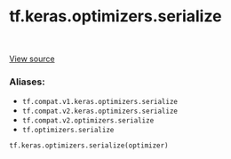 <div itemscope itemtype="http://developers.google.com/ReferenceObject">
<meta itemprop="name" content="tf.keras.optimizers.serialize" />
<meta itemprop="path" content="Stable" />
</div>

# tf.keras.optimizers.serialize

<!-- Insert buttons -->

<table class="tfo-notebook-buttons tfo-api" align="left">
</table>

<a target="_blank" href="/code/stable/tensorflow/python/keras/optimizers.py">View source</a>



<!-- Start diff -->


### Aliases:

* `tf.compat.v1.keras.optimizers.serialize`
* `tf.compat.v2.keras.optimizers.serialize`
* `tf.compat.v2.optimizers.serialize`
* `tf.optimizers.serialize`


``` python
tf.keras.optimizers.serialize(optimizer)
```



<!-- Placeholder for "Used in" -->
